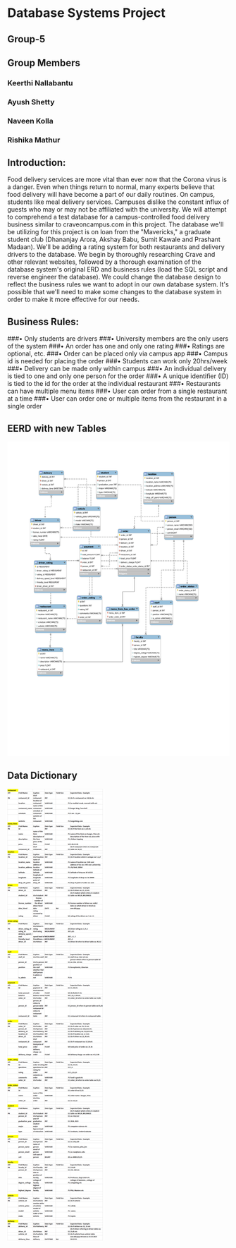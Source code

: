 # Database Systems Project 
## Group-5
## Group Members

### Keerthi Nallabantu
### Ayush Shetty
### Naveen Kolla
### Rishika Mathur

## Introduction:

Food delivery services are more vital than ever now that the Corona virus is a danger. Even when things return to normal, many experts believe that food delivery will have become a part of our daily routines. On campus, students like meal delivery services. Campuses dislike the constant influx of guests who may or may not be affiliated with the university. We will attempt to comprehend a test database for a campus-controlled food delivery business similar to craveoncampus.com in this project. The database we'll be utilizing for this project is on loan from the "Mavericks," a graduate student club (Dhananjay Arora, Akshay Babu, Sumit Kawale and Prashant Madaan). We'll be adding a rating system for both restaurants and delivery drivers to the database. We begin by thoroughly researching Crave and other relevant websites, followed by a thorough examination of the database system's original ERD and business rules (load the SQL script and reverse engineer the database). We could change the database design to reflect the business rules we want to adopt in our own database system. It's possible that we'll need to make some changes to the database system in order to make it more effective for our needs.


## Business Rules:
###•	Only students are drivers
###•	University members are the only users of the system
###•	An order has one and only one rating
###•	Ratings are optional, etc.
###•	Order can be placed only via campus app
###•	Campus id is needed for placing the order
###•	Students can work only 20hrs/week
###•	Delivery can be made only within campus
###•	An individual delivery is tied to one and only one person for the order
###•	 A unique identifier (ID) is tied to the id for the order at the individual   restaurant
###•	 Restaurants can have multiple menu items
###•	 User can order from a single restaurant at a time
###•	 User can order one or multiple items from the restaurant in a single order

## EERD with new Tables
![alt text](https://github.com/Naveenkolla1/DBS-2021/blob/main/diagrams/EERD%20final.png)
 
## Data Dictionary

![alt text](https://github.com/Naveenkolla1/DBS-2021/blob/main/diagrams/Datadic.png)
 






